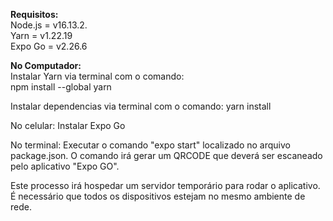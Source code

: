 **Requisitos:**<br>
Node.js =  v16.13.2.<br>
Yarn =  v1.22.19<br>
Expo Go = v2.26.6<br>

**No Computador:**<br>
Instalar Yarn via terminal com o comando: <br>
npm install --global yarn<br>

Instalar dependencias via terminal com o comando:
yarn install

No celular:
Instalar Expo Go

No terminal:
Executar o comando "expo start" localizado no arquivo package.json.
O comando irá gerar um QRCODE que deverá ser escaneado pelo aplicativo "Expo GO".

Este processo irá hospedar um servidor temporário para rodar o aplicativo. 
É necessário que todos os dispositivos estejam no mesmo ambiente de rede.
